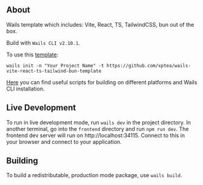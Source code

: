 ## About

Wails template which includes: Vite, React, TS, TailwindCSS, bun out of the box.

Build with `Wails CLI v2.10.1`.

To use this [template](https://wails.io/docs/community/templates):
```shell
wails init -n "Your Project Name" -t https://github.com/xptea/wails-vite-react-ts-tailwind-bun-template
```

[Here](scripts) you can find useful scripts for building on different platforms and Wails CLI installation.

## Live Development

To run in live development mode, run `wails dev` in the project directory. In another terminal, go into the `frontend`
directory and run `npm run dev`. The frontend dev server will run on http://localhost:34115. Connect to this in your
browser and connect to your application.

## Building

To build a redistributable, production mode package, use `wails build`.


